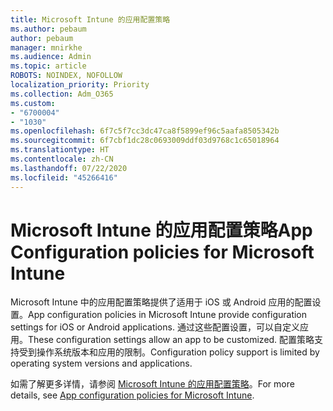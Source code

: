 ```yaml
---
title: Microsoft Intune 的应用配置策略
ms.author: pebaum
author: pebaum
manager: mnirkhe
ms.audience: Admin
ms.topic: article
ROBOTS: NOINDEX, NOFOLLOW
localization_priority: Priority
ms.collection: Adm_O365
ms.custom:
- "6700004"
- "1030"
ms.openlocfilehash: 6f7c5f7cc3dc47ca8f5899ef96c5aafa8505342b
ms.sourcegitcommit: 6f7cbf1dc28c0693009ddf03d9768c1c65018964
ms.translationtype: HT
ms.contentlocale: zh-CN
ms.lasthandoff: 07/22/2020
ms.locfileid: "45266416"
---
```

# <a name="app-configuration-policies-for-microsoft-intune"></a><span data-ttu-id="90df1-102">Microsoft Intune 的应用配置策略</span><span class="sxs-lookup"><span data-stu-id="90df1-102">App Configuration policies for Microsoft Intune</span></span>

<span data-ttu-id="90df1-103">Microsoft Intune 中的应用配置策略提供了适用于 iOS 或 Android 应用的配置设置。</span><span class="sxs-lookup"><span data-stu-id="90df1-103">App configuration policies in Microsoft Intune provide configuration settings for iOS or Android applications.</span></span> <span data-ttu-id="90df1-104">通过这些配置设置，可以自定义应用。</span><span class="sxs-lookup"><span data-stu-id="90df1-104">These configuration settings allow an app to be customized.</span></span> <span data-ttu-id="90df1-105">配置策略支持受到操作系统版本和应用的限制。</span><span class="sxs-lookup"><span data-stu-id="90df1-105">Configuration policy support is limited by operating system versions and applications.</span></span>

<span data-ttu-id="90df1-106">如需了解更多详情，请参阅 [Microsoft Intune 的应用配置策略](https://docs.microsoft.com/intune/app-configuration-policies-overview)。</span><span class="sxs-lookup"><span data-stu-id="90df1-106">For more details, see [App configuration policies for Microsoft Intune](https://docs.microsoft.com/intune/app-configuration-policies-overview).</span></span>